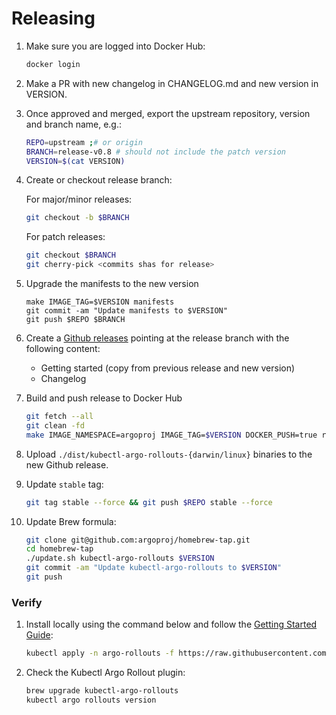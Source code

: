 # Releasing

1. Make sure you are logged into Docker Hub:

    ```bash
    docker login
    ```

1. Make a PR with new changelog in CHANGELOG.md and new version in VERSION.

1. Once approved and merged, export the upstream repository, version and branch name, e.g.:

    ```bash
    REPO=upstream ;# or origin 
    BRANCH=release-v0.8 # should not include the patch version
    VERSION=$(cat VERSION)
    ```



1. Create or checkout release branch:

    For major/minor releases:
    ```bash
    git checkout -b $BRANCH
    ```
    For patch releases:
    ```bash
    git checkout $BRANCH
    git cherry-pick <commits shas for release>
    ```
    
1. Upgrade the manifests to the new version
    ```
    make IMAGE_TAG=$VERSION manifests
    git commit -am "Update manifests to $VERSION"
    git push $REPO $BRANCH
    ```

1. Create a [Github releases](https://github.com/akshaybhatt14495/argo-rollouts/releases) pointing at the release branch with the following content:
   * Getting started (copy from previous release and new version)
   * Changelog

1. Build and push release to Docker Hub

    ```bash
    git fetch --all
    git clean -fd
    make IMAGE_NAMESPACE=argoproj IMAGE_TAG=$VERSION DOCKER_PUSH=true release
    ```

1. Upload `./dist/kubectl-argo-rollouts-{darwin/linux}` binaries to the new Github release.


1. Update `stable` tag:

    ```bash
    git tag stable --force && git push $REPO stable --force
    ```

1. Update Brew formula:

    ```bash
    git clone git@github.com:argoproj/homebrew-tap.git
    cd homebrew-tap
    ./update.sh kubectl-argo-rollouts $VERSION
    git commit -am "Update kubectl-argo-rollouts to $VERSION"
    git push
    ```

### Verify

1. Install locally using the command below and follow the [Getting Started Guide](https://argoproj.github.io/argo-rollouts/getting-started/):

    ```bash
    kubectl apply -n argo-rollouts -f https://raw.githubusercontent.com/argoproj/argo-rollouts/$VERSION/manifests/install.yaml
    ```


1. Check the Kubectl Argo Rollout plugin:
    ```bash
    brew upgrade kubectl-argo-rollouts
    kubectl argo rollouts version
    ```
